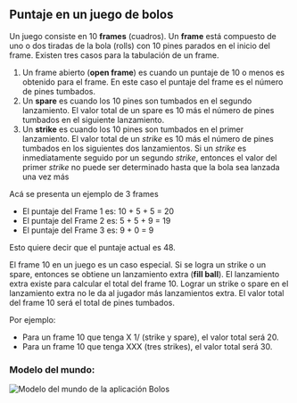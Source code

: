 ## Puntaje en un juego de bolos
Un juego consiste en 10 **frames** (cuadros). Un **frame** está compuesto de uno o dos tiradas de la bola (rolls) con 10 pines parados en el inicio del frame. Existen tres casos para la tabulación de un frame.

1. Un frame abierto (**open frame**) es cuando un puntaje de 10 o menos es obtenido para el frame. En este caso el puntaje del frame es el número de pines tumbados.
2. Un **spare** es cuando los 10 pines son tumbados en el segundo lanzamiento. El valor total de un spare es 10 más el número de pines tumbados en el siguiente lanzamiento.
3. Un **strike** es cuando los 10 pines son tumbados en el primer lanzamiento. El valor total de un *strike* es 10 más el número de pines tumbados en los siguientes dos lanzamientos. Si un *strike* es inmediatamente seguido por un segundo *strike*, entonces el valor del primer *strike* no puede ser determinado hasta que la bola sea lanzada una vez más

Acá se presenta un ejemplo de 3 frames

- El puntaje del Frame 1 es: 10 + 5 + 5 = 20
- El puntaje del Frame 2 es: 5 + 5 + 9 = 19
- El puntaje del Frame 3 es: 9 + 0 = 9

Esto quiere decir que el puntaje actual es 48.

El frame 10 en un juego es un caso especial. Si se logra un strike o un spare, entonces se obtiene un lanzamiento extra (**fill ball**). El lanzamiento extra existe para calcular el total del frame 10. Lograr un strike o spare en el lanzamiento extra no le da al jugador más lanzamientos extra. El valor total del frame 10 será el total de pines tumbados.

Por ejemplo:

- Para un frame 10 que tenga X 1/ (strike y spare), el valor total será 20.
- Para un frame 10 que tenga XXX (tres strikes), el valor total será 30.


### Modelo del mundo:

![Modelo del mundo de la aplicación Bolos](assets/bolos_uml.jpg)